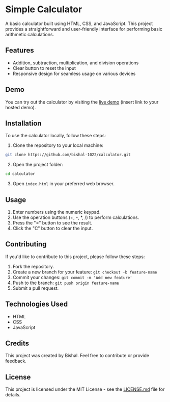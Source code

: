 # Simple Calculator

A basic calculator built using HTML, CSS, and JavaScript. This project provides a straightforward and user-friendly interface for performing basic arithmetic calculations.

## Features

- Addition, subtraction, multiplication, and division operations
- Clear button to reset the input
- Responsive design for seamless usage on various devices

## Demo

You can try out the calculator by visiting the [live demo](#) (insert link to your hosted demo).

## Installation

To use the calculator locally, follow these steps:

1. Clone the repository to your local machine:

```bash
git clone https://github.com/bishal-1022/calculator.git
```

2. Open the project folder:

```bash
cd calculator
```

3. Open `index.html` in your preferred web browser.

## Usage

1. Enter numbers using the numeric keypad.
2. Use the operation buttons (+, -, *, /) to perform calculations.
3. Press the "=" button to see the result.
4. Click the "C" button to clear the input.

## Contributing

If you'd like to contribute to this project, please follow these steps:

1. Fork the repository.
2. Create a new branch for your feature: `git checkout -b feature-name`
3. Commit your changes: `git commit -m 'Add new feature'`
4. Push to the branch: `git push origin feature-name`
5. Submit a pull request.

## Technologies Used

- HTML
- CSS
- JavaScript

## Credits

This project was created by Bishal. Feel free to contribute or provide feedback.

## License

This project is licensed under the MIT License - see the [LICENSE.md](LICENSE.md) file for details.

